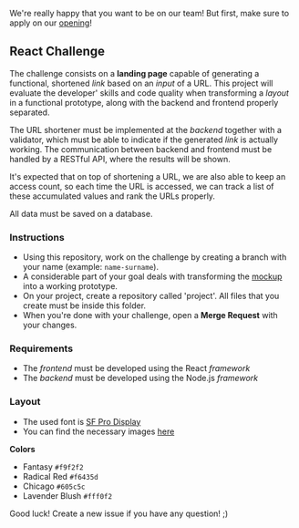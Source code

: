 We're really happy that you want to be on our team! But first, make sure to apply on our [opening](https://interlink.breezy.hr)! 

## React Challenge

The challenge consists on a **landing page** capable of generating a functional, shortened *link* based on an *input* of a URL. This project will evaluate the developer' skills and code quality when transforming a *layout* in a functional prototype, along with the backend and frontend properly separated.

The URL shortener must be implemented at the *backend* together with a validator, which must be able to indicate if the generated *link* is actually working. The communication between backend and frontend must be handled by a RESTful API, where the results will be shown.

It's expected that on top of shortening a URL, we are also able to keep an access count, so each time the URL is accessed, we can track a list of these accumulated values and rank the URLs properly.

All data must be saved on a database.

### Instructions

- Using this repository, work on the challenge by creating a branch with your name (example: `name-surname`).
- A considerable part of your goal deals with transforming the [mockup](mockup.png) into a working prototype.
- On your project, create a repository called 'project'. All files that you create must be inside this folder.
- When you're done with your challenge, open a **Merge Request** with your changes.

### Requirements

- The *frontend* must be developed using the React *framework*
- The *backend* must be developed using the Node.js *framework*

### Layout

- The used font is [SF Pro Display](https://developer.apple.com/fonts/)
- You can find the necessary images [here](/images)

**Colors**

- Fantasy `#f9f2f2`
- Radical Red `#f6435d`
- Chicago `#605c5c`
- Lavender Blush `#fff0f2`

Good luck!
Create a new issue if you have any question! ;)